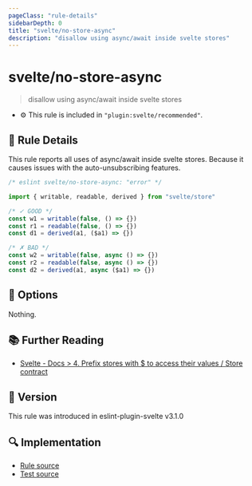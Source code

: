 ```yaml
---
pageClass: "rule-details"
sidebarDepth: 0
title: "svelte/no-store-async"
description: "disallow using async/await inside svelte stores"
---
```


# svelte/no-store-async

> disallow using async/await inside svelte stores

- :gear: This rule is included in `"plugin:svelte/recommended"`.

## :book: Rule Details

This rule reports all uses of async/await inside svelte stores.
Because it causes issues with the auto-unsubscribing features.

<ESLintCodeBlock language="javascript">

<!--eslint-skip-->

```js
/* eslint svelte/no-store-async: "error" */

import { writable, readable, derived } from "svelte/store"

/* ✓ GOOD */
const w1 = writable(false, () => {})
const r1 = readable(false, () => {})
const d1 = derived(a1, ($a1) => {})

/* ✗ BAD */
const w2 = writable(false, async () => {})
const r2 = readable(false, async () => {})
const d2 = derived(a1, async ($a1) => {})
```

</ESLintCodeBlock>

## :wrench: Options

Nothing.

## :books: Further Reading

- [Svelte - Docs > 4. Prefix stores with $ to access their values / Store contract](https://svelte.dev/docs#component-format-script-4-prefix-stores-with-$-to-access-their-values-store-contract)

## :rocket: Version

This rule was introduced in eslint-plugin-svelte v3.1.0

## :mag: Implementation

- [Rule source](https://github.com/ota-meshi/eslint-plugin-svelte/blob/main/src/rules/no-store-async.ts)
- [Test source](https://github.com/ota-meshi/eslint-plugin-svelte/blob/main/tests/src/rules/no-store-async.ts)
